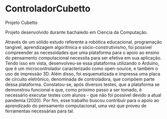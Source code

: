 # ControladorCubetto
Projeto Cubetto 


Projeto desenvolvido durante bachaledo em Ciencia da Computação. 

Através de um sólido estudo referente a robótica educacional, programação tangível, aprendizagem algorítmica e sócio-construtivismo, foi possível compreender as necessidades que uma plataforma para o apoio ao ensino do pensamento computacional necessita para ser efetiva em sua aplicação. Tendo isso em vista, desenvolveu-se essa plataforma utilizando o Arduino, que é um microcontrolador caracterizado como open-source, e também o uso de impressão 3D. Além disso, foi esquematizada e impressa uma placa de circuito eletrônico, denominada de controladora, que compõem parte dessa plataforma. Constatou-se, após diversos testes, que a plataforma se demonstrou funcional e que, como próximo passo a ser tomado, é necessário executar testes com alunos - que não foi possível devido a atual pandemia (2020). Por fim, esse trabalho buscou contribuir para o apoio ao aprendizado do pensamento computacional, uma vez   que   proveu   de   ferramentas   necessárias   para   tal.
